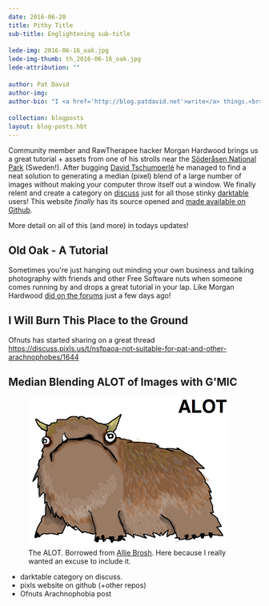 ```yaml
---
date: 2016-06-20
title: Pithy Title
sub-title: Englightening sub-title

lede-img: 2016-06-16_oak.jpg
lede-img-thumb: th_2016-06-16_oak.jpg
lede-attribution: ""

author: Pat David
author-img: 
author-bio: "I <a href='http://blog.patdavid.net'>write</a> things.<br>I <a href='http://www.flickr.com/photos/patdavid'>photograph</a> things.<br>Sometimes they <a href='https://pixls.us'>meet</a>."

collection: blogposts
layout: blog-posts.hbt
---
```


Community member and RawTherapee hacker Morgan Hardwood brings us a great tutorial + assets from one of his strolls near the [Söderåsen National Park][] (Sweden!).  After bugging [David Tschumperlé][] he managed to find a neat solution to generating a median (pixel) blend of a large number of images without making your computer throw itself out a window.  We finally relent and create a category on [discuss][] just for all those stinky [darktable][] users!  This website _finally_ has its source opened and [made available on Github][].

[Söderåsen National Park]: https://en.wikipedia.org/wiki/S%C3%B6der%C3%A5sen_National_Park
[David Tschumperlé]: http://opensource.graphics/
[discuss]: https://discuss.pixls.us
[darktable]: http://www.darktable.org
[made available on Github]: https://github.com/pixlsus/website

More detail on all of this (and more) in todays updates!

<!-- more -->


## Old Oak - A Tutorial
Sometimes you're just hanging out minding your own business and talking photography with friends and other Free Software nuts when someone comes running by and drops a great tutorial in your lap.  Like Morgan Hardwood [did on the forums][1] just a few days ago!

[1]: https://discuss.pixls.us/t/old-oak-a-tutorial/1627


## I Will Burn This Place to the Ground
Ofnuts has started sharing on a great thread
https://discuss.pixls.us/t/nsfpaoa-not-suitable-for-pat-and-other-arachnophobes/1644

## Median Blending ALOT of Images with G'MIC

<figure>
<a href='http://hyperboleandahalf.blogspot.com/2010/04/alot-is-better-than-you-at-everything.html'><img src='ALOT.png' alt='Hyperbole and a Half ALOT'></a>
<figcaption>
The ALOT.  Borrowed from <a href='http://hyperboleandahalf.blogspot.com/2010/04/alot-is-better-than-you-at-everything.html'>Allie Brosh</a>.  Here because I really wanted an excuse to include it.
</figcaption>
</figure>

* darktable category on discuss.
* pixls website on github (+other repos)
* Ofnuts Arachnophobia post
